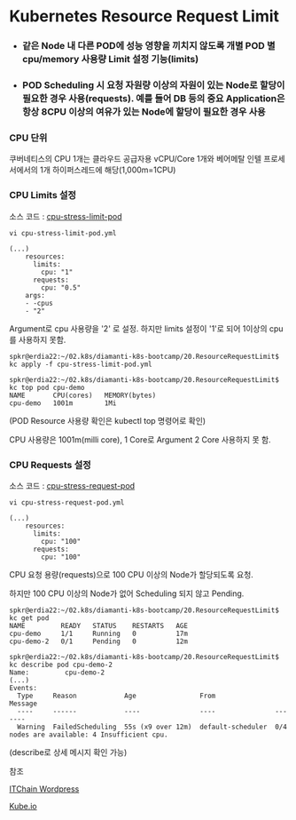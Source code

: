 # Kubernetes Resource Request Limit

- ### 같은 Node 내 다른 POD에 성능 영향을 끼치지 않도록 개별 POD 별 cpu/memory 사용량 Limit 설정 기능(limits)
- ### POD Scheduling 시 요청 자원량 이상의 자원이 있는 Node로 할당이 필요한 경우 사용(requests). 예를 들어 DB 등의 중요 Application은 항상 8CPU 이상의 여유가 있는 Node에 할당이 필요한 경우 사용


### CPU 단위
쿠버네티스의 CPU 1개는 클라우드 공급자용 vCPU/Core 1개와 베어메탈 인텔 프로세서에서의 1개 하이퍼스레드에 해당(1,000m=1CPU)

### CPU Limits 설정
소스 코드 : [cpu-stress-limit-pod](./cpu-stress-limit-pod.yml)

```
vi cpu-stress-limit-pod.yml

(...)
    resources:
      limits:
        cpu: "1"
      requests:
        cpu: "0.5"
    args:
    - -cpus
    - "2"
```

Argument로 cpu 사용량을 '2' 로 설정. 하지만 limits 설정이 '1'로 되어 1이상의 cpu를 사용하지 못함.

```
spkr@erdia22:~/02.k8s/diamanti-k8s-bootcamp/20.ResourceRequestLimit$ kc apply -f cpu-stress-limit-pod.yml

spkr@erdia22:~/02.k8s/diamanti-k8s-bootcamp/20.ResourceRequestLimit$ kc top pod cpu-demo
NAME       CPU(cores)   MEMORY(bytes)
cpu-demo   1001m        1Mi
```

(POD Resource 사용량 확인은 kubectl top 명령어로 확인)

CPU 사용량은 1001m(milli core), 1 Core로 Argument 2 Core 사용하지 못 함.  

### CPU Requests 설정
소스 코드 : [cpu-stress-request-pod](./cpu-stress-request-pod.yml)

```
vi cpu-stress-request-pod.yml

(...)
    resources:
      limits:
        cpu: "100"
      requests:
        cpu: "100"
```

CPU 요청 용량(requests)으로 100 CPU 이상의 Node가 할당되도록 요청.

하지만 100 CPU 이상의 Node가 없어 Scheduling 되지 않고 Pending.

```
spkr@erdia22:~/02.k8s/diamanti-k8s-bootcamp/20.ResourceRequestLimit$ kc get pod
NAME         READY   STATUS    RESTARTS   AGE
cpu-demo     1/1     Running   0          17m
cpu-demo-2   0/1     Pending   0          12m

spkr@erdia22:~/02.k8s/diamanti-k8s-bootcamp/20.ResourceRequestLimit$ kc describe pod cpu-demo-2
Name:         cpu-demo-2
(...)
Events:
  Type     Reason            Age                From               Message
  ----     ------            ----               ----               -------
  Warning  FailedScheduling  55s (x9 over 12m)  default-scheduler  0/4 nodes are available: 4 Insufficient cpu.
```

(describe로 상세 메시지 확인 가능) 

참조

[ITChain Wordpress](https://itchain.wordpress.com/2018/05/16/kubernetes-resource-request-limit)

[Kube.io](https://kubernetes.io/docs/tasks/configure-pod-container/assign-cpu-resource)

